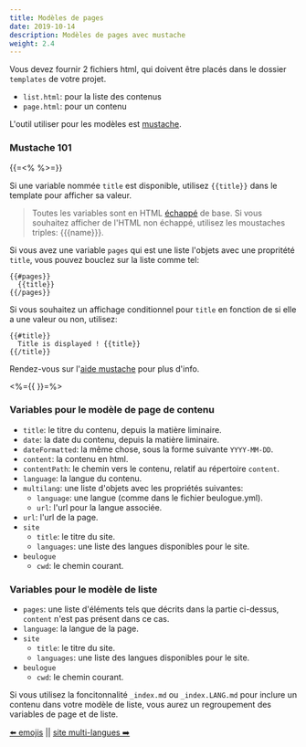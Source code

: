 ```yaml
---
title: Modèles de pages
date: 2019-10-14
description: Modèles de pages avec mustache
weight: 2.4
---
```


Vous devez fournir 2 fichiers html, qui doivent être placés dans le dossier `templates` de votre projet.

- `list.html`: pour la liste des contenus
- `page.html`: pour un contenu

L'outil utiliser pour les modèles est [mustache](https://mustache.github.io/).

### Mustache 101

{{=<% %>=}}

Si une variable nommée `title` est disponible, utilisez `{{title}}` dans le template pour afficher sa valeur.

> Toutes les variables sont en HTML [échappé](https://fr.wikipedia.org/wiki/S%C3%A9quence_d%27%C3%A9chappement) de base. Si vous souhaitez afficher de l'HTML non échappé, utilisez les moustaches triples: {{{name}}}.

Si vous avez une variable `pages` qui est une liste l'objets avec une propritété `title`, vous pouvez bouclez sur la liste comme tel:

```
{{#pages}}
  {{title}}
{{/pages}}
```

Si vous souhaitez un affichage conditionnel pour `title` en fonction de si elle a une valeur ou non, utilisez:

```
{{#title}}
  Title is displayed ! {{title}}
{{/title}}
```

Rendez-vous sur l'[aide mustache](https://mustache.github.io/mustache.5.html) pour plus d'info.

<%={{ }}=%>

### Variables pour le modèle de page de contenu

- `title`: le titre du contenu, depuis la matière liminaire.
- `date`: la date du contenu, depuis la matière liminaire.
- `dateFormatted`: la même chose, sous la forme suivante `YYYY-MM-DD`.
- `content`: la contenu en html.
- `contentPath`: le chemin vers le contenu, relatif au répertoire `content`.
- `language`: la langue du contenu.
- `multilang`: une liste d'objets avec les propriétés suivantes:
	- `language`: une langue (comme dans le fichier beulogue.yml).
	- `url`: l'url pour la langue associée.
- `url`: l'url de la page.
- `site`
	- `title`: le titre du site.
	- `languages`: une liste des langues disponibles pour le site.
- `beulogue`
	- `cwd`: le chemin courant.

### Variables pour le modèle de liste

- `pages`: une liste d'éléments tels que décrits dans la partie ci-dessus, `content` n'est pas présent dans ce cas.
- `language`: la langue de la page.
- `site`
	- `title`: le titre du site.
	- `languages`: une liste des langues disponibles pour le site.
- `beulogue`
	- `cwd`: le chemin courant.

Si vous utilisez la foncitonnalité `_index.md` ou `_index.LANG.md` pour inclure un contenu dans votre modèle de liste, vous aurez un regroupement des variables de page et de liste.

[⬅️ emojis](/fr/content/emojis.html) || [site multi-langues ➡️](/fr/content/multilingual.html)